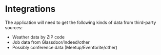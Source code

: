 # Integrations

The application will need to get the following kinds of
data from third-party sources:

* Weather data by ZIP code
* Job data from Glassdoor/Indeed/other
* Possibly conference data (Meetup/Eventbrite/other)